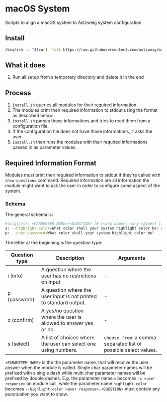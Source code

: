 # macOS System
Scripts to align a macOS system to Astzweig system configuration.

## Install

```zsh
/bin/zsh -c "$(curl -fsSL https://raw.githubusercontent.com/astzweig/macos-system/main/bootstrap.sh)"
```

## What it does
1. Run all setup from a temporary directory and delete it in the end

## Process
1. `install.sh` queries all modules for their required information
1. The modules print their required information to stdout using the format as described below.
1. `install.sh` parses those informations and tries to read them from a configuration file.
1. If the configuration file does not have those informations, it asks the user.
1. `install.sh` then runs the modules with their required informations passed in as parameter values.

## Required Information Format
Modules must print their required information to stdout if they're called with
`show-questions` command. Required information are all information the module
might want to ask the user in order to configure some aspect of the system.

### Schema
The general schema is:

```zsh
#(i|p|c|s): <PARAMETER NAME>=<QUESTION> [# (<arg name>: <arg value>) [(; <arg name>: <arg value>)...]]
s: --highlight-color=What color shall your system highlight color be? # choose from: blue,red,light green;
p: --user-password=What color shall your system highlight color be?
```
The letter at the beginning is the question type:

| Question type | Description | Arguments |
| ------------- | ----------- | --------- |
| i (info) | A question where the user has no restrictions on input | - |
| p (password) | A question where the user input is not printed to standard output. | - |
| c (confirm) | A yes/no question where the user is allowed to answer yes or no. | - |
| s (select) | A list of choices where the user can select one using numbers. | `choose from`: a comma separated list of possible select values. |

`<PARAMETER NAME>` is the the parameter name, that will receive the user answer
when the module is called. Single char parameter names will be prefixed with a
single dash while multi char parameter names will be prefixed by double dashes.
E.g. the parameter name `s` becomes `-s <user response>` on module call, while
the parameter name `highlight-color` becomes `--highlight-color <user response>`.
`<QUESTION>` must contain any punctuation you want to show.

[^zshlib-askUser]: Currently supported: info, password, confirm, choose. They map to [zshlib/askUser][zshlib-overview] commands.
[zshlib-overview]: https://github.com/astzweig/zshlib#whats-included
